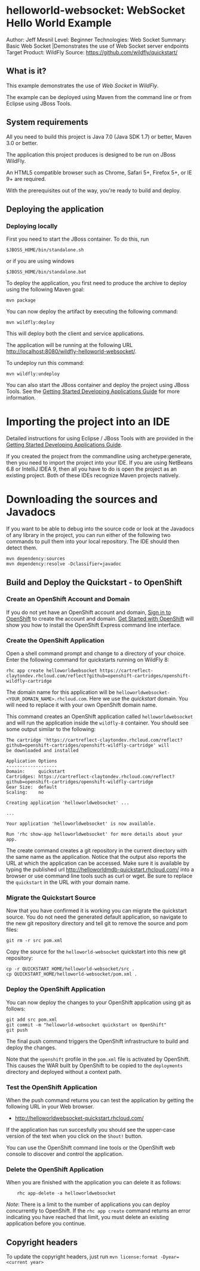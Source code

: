 helloworld-websocket: WebSocket Hello World Example
===================
Author: Jeff Mesnil
Level: Beginner
Technologies: Web Socket
Summary: Basic Web Socket |Demonstrates the use of Web Socket server endpoints
Target Product: WildFly
Source: <https://github.com/wildfly/quickstart/>

What is it?
-----------

This example demonstrates the use of *Web Socket* in *WildFly*.

The example can be deployed using Maven from the command line or from Eclipse using JBoss Tools.

System requirements
-------------------

All you need to build this project is Java 7.0 (Java SDK 1.7) or better, Maven
3.0 or better.

The application this project produces is designed to be run on JBoss WildFly.

An HTML5 compatible browser such as Chrome, Safari 5+, Firefox 5+, or IE 9+ are
required.

With the prerequisites out of the way, you're ready to build and deploy.

Deploying the application
-------------------------

### Deploying locally

First you need to start the JBoss container. To do this, run

    $JBOSS_HOME/bin/standalone.sh

or if you are using windows

    $JBOSS_HOME/bin/standalone.bat

To deploy the application, you first need to produce the archive to deploy using
the following Maven goal:

    mvn package

You can now deploy the artifact by executing the following command:

    mvn wildfly:deploy

This will deploy both the client and service applications.

The application will be running at the following URL <http://localhost:8080/wildfly-helloworld-websocket/>.

To undeploy run this command:

    mvn wildfly:undeploy

You can also start the JBoss container and deploy the project using JBoss Tools. See the
<a href="https://github.com/wildfly/quickstart/guide/Introduction/" title="Getting Started Developing Applications Guide">Getting Started Developing Applications Guide</a>
for more information.

Importing the project into an IDE
=================================

Detailed instructions for using Eclipse / JBoss Tools with are provided in the
<a href="https://github.com/wildfly/quickstart/guide/Introduction/" title="Getting Started Developing Applications Guide">Getting Started Developing Applications Guide</a>.

If you created the project from the commandline using archetype:generate, then
you need to import the project into your IDE. If you are using NetBeans 6.8 or
IntelliJ IDEA 9, then all you have to do is open the project as an existing
project. Both of these IDEs recognize Maven projects natively.

Downloading the sources and Javadocs
====================================

If you want to be able to debug into the source code or look at the Javadocs
of any library in the project, you can run either of the following two
commands to pull them into your local repository. The IDE should then detect
them.

    mvn dependency:sources
    mvn dependency:resolve -Dclassifier=javadoc

Build and Deploy the Quickstart - to OpenShift
-------------------------

### Create an OpenShift Account and Domain

If you do not yet have an OpenShift account and domain, [Sign in to OpenShift](https://openshift.redhat.com/app/login) to create the account and domain. [Get Started with OpenShift](https://openshift.redhat.com/app/getting_started) will show you how to install the OpenShift Express command line interface.

### Create the OpenShift Application

Open a shell command prompt and change to a directory of your choice. Enter the following command for quickstarts running on WildFly 8:

    rhc app create helloworldwebsocket https://cartreflect-claytondev.rhcloud.com/reflect?github=openshift-cartridges/openshift-wildfly-cartridge

The domain name for this application will be `helloworldwebsocket-<YOUR_DOMAIN_NAME>.rhcloud.com`. Here we use the _quickstart_ domain. You will need to replace it with your own OpenShift domain name.

This command creates an OpenShift application called `helloworldwebsocket` and will run the application inside the `wildfly-8` container. You should see some output similar to the following:

    The cartridge 'https://cartreflect-claytondev.rhcloud.com/reflect?github=openshift-cartridges/openshift-wildfly-cartridge' will
    be downloaded and installed

    Application Options
    -------------------
    Domain:     quickstart
    Cartridges: https://cartreflect-claytondev.rhcloud.com/reflect?github=openshift-cartridges/openshift-wildfly-cartridge
    Gear Size:  default
    Scaling:    no

    Creating application 'helloworldwebsocket' ...

    ...

    Your application 'helloworldwebsocket' is now available.

    Run 'rhc show-app helloworldwebsocket' for more details about your app.

The create command creates a git repository in the current directory with the same name as the application. Notice that the output also reports the URL at which the application can be accessed. Make sure it is available by typing the published url <http://helloworldmdb-quickstart.rhcloud.com/> into a browser or use command line tools such as curl or wget. Be sure to replace the `quickstart` in the URL with your domain name.

### Migrate the Quickstart Source

Now that you have confirmed it is working you can migrate the quickstart source. You do not need the generated default application, so navigate to the new git repository directory and tell git to remove the source and pom files:

    git rm -r src pom.xml

Copy the source for the `helloworld-websocket` quickstart into this new git repository:

    cp -r QUICKSTART_HOME/helloworld-websocket/src .
    cp QUICKSTART_HOME/helloworld-websocket/pom.xml .

### Deploy the OpenShift Application

You can now deploy the changes to your OpenShift application using git as follows:

    git add src pom.xml
    git commit -m "helloworld-websocket quickstart on OpenShift"
    git push

The final push command triggers the OpenShift infrastructure to build and deploy the changes.

Note that the `openshift` profile in the `pom.xml` file is activated by OpenShift. This causes the WAR built by OpenShift to be copied to the `deployments` directory and deployed without a context path.


### Test the OpenShift Application

When the push command returns you can test the application by getting the following URL in your Web browser.

* <http://helloworldwebsocket-quickstart.rhcloud.com/>

If the application has run succesfully you should see the upper-case version of the text when you click on the `Shout!` button.

You can use the OpenShift command line tools or the OpenShift web console to discover and control the application.

### Delete the OpenShift Application

When you are finished with the application you can delete it as follows:

        rhc app-delete -a helloworldwebsocket

_Note_: There is a limit to the number of applications you can deploy concurrently to OpenShift. If the `rhc app create` command returns an error indicating you have reached that limit, you must delete an existing application before you continue.


Copyright headers
-----------------

To update the copyright headers, just run `mvn license:format -Dyear=<current year>`


